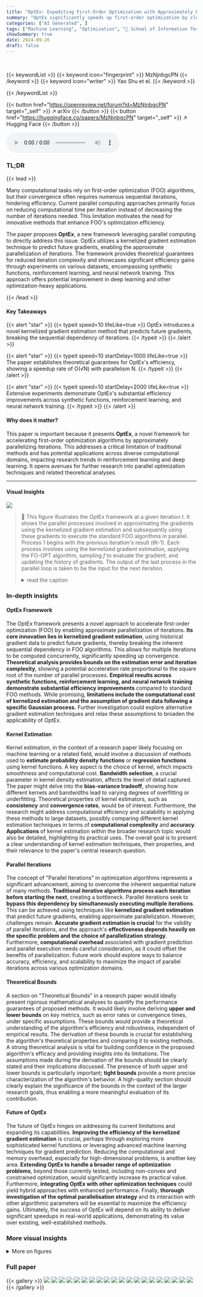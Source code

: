 ```yaml
---
title: "OptEx: Expediting First-Order Optimization with Approximately Parallelized Iterations"
summary: "OptEx significantly speeds up first-order optimization by cleverly parallelizing iterations, enabling faster convergence for complex tasks."
categories: ["AI Generated", ]
tags: ["Machine Learning", "Optimization", "🏢 School of Information Technology, Carleton University",]
showSummary: true
date: 2024-09-26
draft: false
---
```


<br>

{{< keywordList >}}
{{< keyword icon="fingerprint" >}} MzNjnbgcPN {{< /keyword >}}
{{< keyword icon="writer" >}} Yao Shu et el. {{< /keyword >}}
 
{{< /keywordList >}}

{{< button href="https://openreview.net/forum?id=MzNjnbgcPN" target="_self" >}}
↗ arXiv
{{< /button >}}
{{< button href="https://huggingface.co/papers/MzNjnbgcPN" target="_self" >}}
↗ Hugging Face
{{< /button >}}



<audio controls>
    <source src="https://ai-paper-reviewer.com/MzNjnbgcPN/podcast.wav" type="audio/wav">
    Your browser does not support the audio element.
</audio>


### TL;DR


{{< lead >}}

Many computational tasks rely on first-order optimization (FOO) algorithms, but their convergence often requires numerous sequential iterations, hindering efficiency.  Current parallel computing approaches primarily focus on reducing computational time per iteration instead of decreasing the number of iterations needed. This limitation motivates the need for innovative methods that enhance FOO's optimization efficiency.



The paper proposes **OptEx**, a new framework leveraging parallel computing to directly address this issue. OptEx utilizes a kernelized gradient estimation technique to predict future gradients, enabling the approximate parallelization of iterations. The framework provides theoretical guarantees for reduced iteration complexity and showcases significant efficiency gains through experiments on various datasets, encompassing synthetic functions, reinforcement learning, and neural network training. This approach offers potential improvement in deep learning and other optimization-heavy applications.

{{< /lead >}}


#### Key Takeaways

{{< alert "star" >}}
{{< typeit speed=10 lifeLike=true >}} OptEx introduces a novel kernelized gradient estimation method that predicts future gradients, breaking the sequential dependency of iterations. {{< /typeit >}}
{{< /alert >}}

{{< alert "star" >}}
{{< typeit speed=10 startDelay=1000 lifeLike=true >}} The paper establishes theoretical guarantees for OptEx's efficiency, showing a speedup rate of O(√N) with parallelism N. {{< /typeit >}}
{{< /alert >}}

{{< alert "star" >}}
{{< typeit speed=10 startDelay=2000 lifeLike=true >}} Extensive experiments demonstrate OptEx's substantial efficiency improvements across synthetic functions, reinforcement learning, and neural network training. {{< /typeit >}}
{{< /alert >}}

#### Why does it matter?
This paper is important because it presents **OptEx**, a novel framework for accelerating first-order optimization algorithms by approximately parallelizing iterations. This addresses a critical limitation of traditional methods and has potential applications across diverse computational domains, impacting research trends in reinforcement learning and deep learning.  It opens avenues for further research into parallel optimization techniques and related theoretical analyses.

------
#### Visual Insights



![](https://ai-paper-reviewer.com/MzNjnbgcPN/figures_3_1.jpg)

> 🔼 This figure illustrates the OptEx framework at a given iteration *t*. It shows the parallel processes involved in approximating the gradients using the kernelized gradient estimation and subsequently using these gradients to execute the standard FOO algorithms in parallel. Process 1 begins with the previous iteration's result (θt-1). Each process involves using the kernelized gradient estimation, applying the FO-OPT algorithm, sampling *f* to evaluate the gradient, and updating the history of gradients. The output of the last process in the parallel loop is taken to be the input for the next iteration.
> <details>
> <summary>read the caption</summary>
> Figure 1: An illustration of OptEx at iteration t.
> </details>







### In-depth insights


#### OptEx Framework
The OptEx framework presents a novel approach to accelerate first-order optimization (FOO) by enabling approximate parallelization of iterations.  **Its core innovation lies in kernelized gradient estimation**, using historical gradient data to predict future gradients, thereby breaking the inherent sequential dependency in FOO algorithms. This allows for multiple iterations to be computed concurrently, significantly speeding up convergence.  **Theoretical analysis provides bounds on the estimation error and iteration complexity**, showing a potential acceleration rate proportional to the square root of the number of parallel processes.  **Empirical results across synthetic functions, reinforcement learning, and neural network training demonstrate substantial efficiency improvements** compared to standard FOO methods.  While promising, **limitations include the computational cost of kernelized estimation and the assumption of gradient data following a specific Gaussian process.** Further investigation could explore alternative gradient estimation techniques and relax these assumptions to broaden the applicability of OptEx.

#### Kernel Estimation
Kernel estimation, in the context of a research paper likely focusing on machine learning or a related field, would involve a discussion of methods used to **estimate probability density functions** or **regression functions** using kernel functions.  A key aspect is the choice of kernel, which impacts smoothness and computational cost.  **Bandwidth selection**, a crucial parameter in kernel density estimation, affects the level of detail captured. The paper might delve into the **bias-variance tradeoff**, showing how different kernels and bandwidths lead to varying degrees of overfitting or underfitting. Theoretical properties of kernel estimators, such as **consistency** and **convergence rates**, would be of interest. Furthermore, the research might address computational efficiency and scalability in applying these methods to large datasets, possibly comparing different kernel estimation techniques in terms of **computational complexity** and **accuracy**.  **Applications** of kernel estimation within the broader research topic would also be detailed, highlighting its practical uses. The overall goal is to present a clear understanding of kernel estimation techniques, their properties, and their relevance to the paper's central research question.

#### Parallel Iterations
The concept of "Parallel Iterations" in optimization algorithms represents a significant advancement, aiming to overcome the inherent sequential nature of many methods.  **Traditional iterative algorithms process each iteration before starting the next**, creating a bottleneck.  Parallel iterations seek to **bypass this dependency by simultaneously executing multiple iterations**. This can be achieved using techniques like **kernelized gradient estimation** that predict future gradients, enabling approximate parallelization.  However, challenges remain.  **Accurate gradient estimation is crucial** for the validity of parallel iterations, and the approach's **effectiveness depends heavily on the specific problem and the choice of parallelization strategy**.  Furthermore, **computational overhead** associated with gradient prediction and parallel execution needs careful consideration, as it could offset the benefits of parallelization.  Future work should explore ways to balance accuracy, efficiency, and scalability to maximize the impact of parallel iterations across various optimization domains.

#### Theoretical Bounds
A section on "Theoretical Bounds" in a research paper would ideally present rigorous mathematical analyses to quantify the performance guarantees of proposed methods.  It would likely involve deriving **upper and lower bounds** on key metrics, such as error rates or convergence times, under specific assumptions.  These bounds would provide a theoretical understanding of the algorithm's efficiency and robustness, independent of empirical results.  The derivation of these bounds is crucial for establishing the algorithm's theoretical properties and comparing it to existing methods.   A strong theoretical analysis is vital for building confidence in the proposed algorithm's efficacy and providing insights into its limitations. The assumptions made during the derivation of the bounds should be clearly stated and their implications discussed. The presence of both upper and lower bounds is particularly important; **tight bounds** provide a more precise characterization of the algorithm's behavior. A high-quality section should clearly explain the significance of the bounds in the context of the larger research goals, thus enabling a more meaningful evaluation of its contribution.

#### Future of OptEx
The future of OptEx hinges on addressing its current limitations and expanding its capabilities.  **Improving the efficiency of the kernelized gradient estimation** is crucial, perhaps through exploring more sophisticated kernel functions or leveraging advanced machine learning techniques for gradient prediction.  Reducing the computational and memory overhead, especially for high-dimensional problems, is another key area. **Extending OptEx to handle a broader range of optimization problems**, beyond those currently tested, including non-convex and constrained optimization, would significantly increase its practical value.  Furthermore, **integrating OptEx with other optimization techniques** could yield hybrid approaches with enhanced performance.  Finally, **thorough investigation of the optimal parallelisation strategy** and its interaction with other algorithmic parameters will be essential to maximize the efficiency gains.  Ultimately, the success of OptEx will depend on its ability to deliver significant speedups in real-world applications, demonstrating its value over existing, well-established methods.


### More visual insights

<details>
<summary>More on figures
</summary>


![](https://ai-paper-reviewer.com/MzNjnbgcPN/figures_3_2.jpg)

> 🔼 This figure illustrates the OptEx framework at iteration *t*.  It shows how, unlike standard first-order optimization methods, OptEx uses a kernelized gradient estimation to predict gradients for multiple iterations. This enables parallel processing of these iterations (represented by the parallel processes 1 through *N*).  The output of each parallel process is used to refine the gradient estimation and inform the next set of parallel iterations. The ultimate outcome is a final parameter update θ*t* at the end of iteration *t*. This approach improves efficiency by approximating parallelization of inherently sequential steps.
> <details>
> <summary>read the caption</summary>
> Figure 1: An illustration of OptEx at iteration t.
> </details>



![](https://ai-paper-reviewer.com/MzNjnbgcPN/figures_7_1.jpg)

> 🔼 This figure compares the number of sequential iterations needed to achieve a certain optimality gap for four different synthetic functions using three different optimization methods: Vanilla (standard FOO), Target (idealized parallelized FOO), and OptEx (the proposed method). The x-axis represents the number of sequential iterations, and the y-axis shows the optimality gap.  The parallelism (N) is set to 5 for all methods.  Each data point is the average of 5 independent runs.  The figure demonstrates that OptEx significantly reduces the number of iterations compared to the Vanilla method, approaching the performance of the idealized Target method.
> <details>
> <summary>read the caption</summary>
> Figure 2: Comparison of the number of sequential iterations T (x-axis) required by different methods to achieve the same optimality gap F(θ) – infθ F(θ) (y-axis) for various synthetic functions. The parallelism N is set to 5 and each curve denotes the mean from 5 independent runs.
> </details>



![](https://ai-paper-reviewer.com/MzNjnbgcPN/figures_8_1.jpg)

> 🔼 This figure compares the performance of Vanilla, Target, and OptEx in training Deep Q-Networks (DQNs) on four different reinforcement learning tasks from the OpenAI Gym suite.  The y-axis represents the cumulative average reward, while the x-axis shows the number of sequential iterations (episodes).  Each task has a different parameter dimension (d), indicated in the title of each subplot.  The parallelism (N) is fixed at 4 for all methods, and each data point is the mean reward over 3 independent runs.  OptEx consistently outperforms Vanilla and performs comparably to Target (which has access to perfect gradient information, but is unrealistic in a real-world setting). This demonstrates OptEx's ability to improve the efficiency of reinforcement learning.
> <details>
> <summary>read the caption</summary>
> Figure 3: Comparison of the cumulative average reward (y-axis) achieved by different methods to train DQN on RL tasks under various parameter dimension d and a varying number of sequential episodes T (x-axis). The parallelism N is set to 4 and each curve denotes the mean from 3 independent runs.
> </details>



![](https://ai-paper-reviewer.com/MzNjnbgcPN/figures_8_2.jpg)

> 🔼 This figure compares the performance of Vanilla, Target, and OptEx optimizers on CIFAR-10 and Shakespeare Corpus datasets.  It shows test error and training loss (log scale) against sequential iterations and wall-clock time.  Parallelism (N) is fixed at 4.  The results highlight OptEx's efficiency in reducing the number of iterations needed for convergence compared to Vanilla, performing comparably to the ideal Target method.
> <details>
> <summary>read the caption</summary>
> Figure 4: Comparison of the test error or training loss (y-axis) achieved by different optimizers when training deep neural networks on (a) CIFAR-10 and (b) Shakespeare Corpus with a varying number T of sequential iterations or a varying wallclock time (x-axis). The parallelism N is set to 4 and each curve denotes the mean from 5 (for CIFAR-10) or 3 (for Shakespeare corpus) independent runs. The wallclock time is evaluated on a single NVIDIA RTX 4090 GPU.
> </details>



![](https://ai-paper-reviewer.com/MzNjnbgcPN/figures_23_1.jpg)

> 🔼 This figure illustrates the OptEx framework at a given iteration *t*. It compares three approaches: Vanilla, OptEx, and Target.  Vanilla represents the standard sequential first-order optimization. OptEx introduces approximate parallelization by using a kernelized gradient estimation to predict future gradients, allowing parallel computation of multiple steps. The Target approach is an ideal (but impractical) version where perfectly parallel updates are possible using true gradients. The figure shows how OptEx aims to bridge the gap between the efficiency of perfectly parallel updates (Target) and the efficiency of standard, sequential optimization (Vanilla).
> <details>
> <summary>read the caption</summary>
> Figure 1: An illustration of OptEx at iteration t.
> </details>



![](https://ai-paper-reviewer.com/MzNjnbgcPN/figures_24_1.jpg)

> 🔼 This figure presents four ablation studies on the Rosenbrock synthetic function.  (a) compares the parallel and sequential versions of OptEx, demonstrating the effect of parallel processing. (b) illustrates how different methods of selecting the next input (θt) impact performance.  (c) shows the sensitivity of OptEx to the length of the local gradient history (To), and (d) explores the effect of varying the level of parallelism (N). Each subplot shows the optimality gap (y-axis) plotted against the number of sequential iterations (T) required to achieve that gap.
> <details>
> <summary>read the caption</summary>
> Figure 6: Ablation studies on the Rosenbrock synthetic function.
> </details>



![](https://ai-paper-reviewer.com/MzNjnbgcPN/figures_25_1.jpg)

> 🔼 This figure compares the number of sequential iterations needed by Vanilla, Target, and OptEx methods to reach the same level of optimality for various synthetic functions.  The x-axis represents the number of sequential iterations (T), and the y-axis represents the optimality gap (F(θ) - info F(θ)). OptEx consistently requires fewer iterations than Vanilla, demonstrating its improved efficiency, although it does not quite reach the ideal performance of the Target method which leverages perfect gradient information.
> <details>
> <summary>read the caption</summary>
> Figure 2: Comparison of the number of sequential iterations T (x-axis) required by different methods to achieve the same optimality gap F(θ) – info F(θ) (y-axis) for various synthetic functions. The parallelism N is set to 5 and each curve denotes the mean from 5 independent runs.
> </details>



![](https://ai-paper-reviewer.com/MzNjnbgcPN/figures_25_2.jpg)

> 🔼 This figure compares the number of sequential iterations needed by Vanilla, Target, and OptEx methods to reach the same optimality gap for four different synthetic functions (Ackley, Ackley (higher dimension), Sphere, and Rosenbrock).  The x-axis represents the number of sequential iterations (T), and the y-axis represents the optimality gap. OptEx consistently requires fewer iterations than Vanilla, demonstrating its improved efficiency. The parallelism (N) is fixed at 5 for all experiments. Each data point is an average across 5 independent runs.
> <details>
> <summary>read the caption</summary>
> Figure 2: Comparison of the number of sequential iterations T (x-axis) required by different methods to achieve the same optimality gap F(θ) – infθ F(θ) (y-axis) for various synthetic functions. The parallelism N is set to 5 and each curve denotes the mean from 5 independent runs.
> </details>



![](https://ai-paper-reviewer.com/MzNjnbgcPN/figures_25_3.jpg)

> 🔼 This figure compares the number of sequential iterations needed by different optimization methods (Vanilla, Target, and OptEx) to achieve a similar optimality gap on various synthetic functions.  OptEx significantly reduces the number of iterations compared to Vanilla, showcasing its efficiency. The Target line represents an ideal scenario with perfect parallelization, providing an upper bound for OptEx's performance.
> <details>
> <summary>read the caption</summary>
> Figure 2: Comparison of the number of sequential iterations T (x-axis) required by different methods to achieve the same optimality gap F(θ) – info F(θ) (y-axis) for various synthetic functions. The parallelism N is set to 5 and each curve denotes the mean from 5 independent runs.
> </details>



![](https://ai-paper-reviewer.com/MzNjnbgcPN/figures_25_4.jpg)

> 🔼 This figure compares the number of sequential iterations needed by Vanilla, Target, and OptEx to reach a specific optimality gap for four different synthetic functions (Ackley, Ackley with higher dimensions, Sphere, and Rosenbrock).  OptEx consistently requires fewer iterations than Vanilla, demonstrating its efficiency improvement. Although OptEx doesn't quite match the ideal Target (which uses perfect gradient information), it achieves a significant reduction in iterations, supporting the claims of approximate parallelization.
> <details>
> <summary>read the caption</summary>
> Figure 2: Comparison of the number of sequential iterations T (x-axis) required by different methods to achieve the same optimality gap F(θ) – info F(θ) (y-axis) for various synthetic functions. The parallelism N is set to 5 and each curve denotes the mean from 5 independent runs.
> </details>



![](https://ai-paper-reviewer.com/MzNjnbgcPN/figures_26_1.jpg)

> 🔼 This figure presents ablation studies conducted on the Rosenbrock synthetic function to analyze different aspects of the OptEx algorithm.  Panel (a) compares the performance of OptEx using parallel vs. sequential iterations.  Panel (b) investigates the impact of different selection methods for choosing proxy updates. Panel (c) explores the effect of varying the size of the local gradient history (To). Panel (d) examines the influence of varying the level of parallelism (N).  The results help demonstrate the effectiveness of using intermediate gradient calculations and illustrate the optimal settings of certain parameters in the algorithm.
> <details>
> <summary>read the caption</summary>
> Figure 6: Ablation studies on the Rosenbrock synthetic function.
> </details>



![](https://ai-paper-reviewer.com/MzNjnbgcPN/figures_26_2.jpg)

> 🔼 This figure compares the number of sequential iterations needed by Vanilla, Target, and OptEx to achieve a similar optimality gap on four different synthetic functions.  OptEx consistently requires fewer iterations, demonstrating its efficiency improvement. The parallelism (N) was set to 5.
> <details>
> <summary>read the caption</summary>
> Figure 2: Comparison of the number of sequential iterations T (x-axis) required by different methods to achieve the same optimality gap F(θ) – info F(θ) (y-axis) for various synthetic functions. The parallelism N is set to 5 and each curve denotes the mean from 5 independent runs.
> </details>



</details>






### Full paper

{{< gallery >}}
<img src="https://ai-paper-reviewer.com/MzNjnbgcPN/1.png" class="grid-w50 md:grid-w33 xl:grid-w25" />
<img src="https://ai-paper-reviewer.com/MzNjnbgcPN/2.png" class="grid-w50 md:grid-w33 xl:grid-w25" />
<img src="https://ai-paper-reviewer.com/MzNjnbgcPN/3.png" class="grid-w50 md:grid-w33 xl:grid-w25" />
<img src="https://ai-paper-reviewer.com/MzNjnbgcPN/4.png" class="grid-w50 md:grid-w33 xl:grid-w25" />
<img src="https://ai-paper-reviewer.com/MzNjnbgcPN/5.png" class="grid-w50 md:grid-w33 xl:grid-w25" />
<img src="https://ai-paper-reviewer.com/MzNjnbgcPN/6.png" class="grid-w50 md:grid-w33 xl:grid-w25" />
<img src="https://ai-paper-reviewer.com/MzNjnbgcPN/7.png" class="grid-w50 md:grid-w33 xl:grid-w25" />
<img src="https://ai-paper-reviewer.com/MzNjnbgcPN/8.png" class="grid-w50 md:grid-w33 xl:grid-w25" />
<img src="https://ai-paper-reviewer.com/MzNjnbgcPN/9.png" class="grid-w50 md:grid-w33 xl:grid-w25" />
<img src="https://ai-paper-reviewer.com/MzNjnbgcPN/10.png" class="grid-w50 md:grid-w33 xl:grid-w25" />
<img src="https://ai-paper-reviewer.com/MzNjnbgcPN/11.png" class="grid-w50 md:grid-w33 xl:grid-w25" />
<img src="https://ai-paper-reviewer.com/MzNjnbgcPN/12.png" class="grid-w50 md:grid-w33 xl:grid-w25" />
<img src="https://ai-paper-reviewer.com/MzNjnbgcPN/13.png" class="grid-w50 md:grid-w33 xl:grid-w25" />
<img src="https://ai-paper-reviewer.com/MzNjnbgcPN/14.png" class="grid-w50 md:grid-w33 xl:grid-w25" />
<img src="https://ai-paper-reviewer.com/MzNjnbgcPN/15.png" class="grid-w50 md:grid-w33 xl:grid-w25" />
<img src="https://ai-paper-reviewer.com/MzNjnbgcPN/16.png" class="grid-w50 md:grid-w33 xl:grid-w25" />
<img src="https://ai-paper-reviewer.com/MzNjnbgcPN/17.png" class="grid-w50 md:grid-w33 xl:grid-w25" />
<img src="https://ai-paper-reviewer.com/MzNjnbgcPN/18.png" class="grid-w50 md:grid-w33 xl:grid-w25" />
<img src="https://ai-paper-reviewer.com/MzNjnbgcPN/19.png" class="grid-w50 md:grid-w33 xl:grid-w25" />
<img src="https://ai-paper-reviewer.com/MzNjnbgcPN/20.png" class="grid-w50 md:grid-w33 xl:grid-w25" />
{{< /gallery >}}